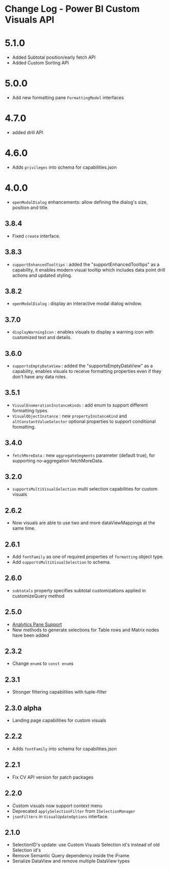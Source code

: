 # Change Log - Power BI Custom Visuals API

 # 5.1.0 
 * Added Subtotal position/early fetch API 
 * Added Custom Sorting API

# 5.0.0
* Add new formatting pane `FormattingModel` interfaces

# 4.7.0
* added drill API

# 4.6.0
* Adds `privileges` into schema for capabilities.json

# 4.0.0
* `openModalDialog` enhancements: allow defining the dialog's size, position and title.

## 3.8.4
* Fixed `create` interface.

## 3.8.3
* `supportEnhancedTooltips` : added the "supportEnhancedTooltips" as a capability, it enables modern visual tooltip which includes data point drill actions and updated styling.

## 3.8.2
* `openModalDialog` : display an interactive modal dialog window.

## 3.7.0
* `displayWarningIcon` : enables visuals to display a warning icon with customized text and details.

## 3.6.0
* `supportsEmptyDataView` : added the "supportsEmptyDataView" as a capability, enables visuals to receive formatting properties even if they don't have any data roles.

## 3.5.1
* `VisualEnumerationInstanceKinds` : add enum to support different formatting types
* `VisualObjectInstance` : new `propertyInstanceKind` and `altConstantValueSelector` optional properties to support conditional formatting.


## 3.4.0
* `fetchMoreData` : new `aggregateSegments` parameter (default true), for supporting no-aggregation fetchMoreData.

## 3.2.0
* `supportsMultiVisualSelection` multi selection capabilities for custom visuals

## 2.6.2
* Now visuals are able to use two and more dataViewMappings at the same time.

## 2.6.1
* Add `fontFamily` as one of required properties of `formatting` object type.
* Add `supportsMultiVisualSelection` to schema.

## 2.6.0
* `subtotals` property specifies subtotal customizations applied in customizeQuery method

## 2.5.0
* [Analytics Pane Support](../how-to-guide/analytics-properties/)
* New methods to generate selections for Table rows and Matrix nodes have been added

## 2.3.2
* Change `enum`s to `const enum`s

## 2.3.1
* Stronger filtering capabilities with tuple-filter

## 2.3.0 alpha
* Landing page capabilities for custom visuals

## 2.2.2
* Adds `fontFamily` into schema for capabilities.json

## 2.2.1
* Fix CV API version for patch packages

## 2.2.0
* Custom visuals now support context menu
* Deprecated `applySelectionFilter` from `ISelectionManager`
* `jsonFilters` in `VisualUpdateOptions` interface.

## 2.1.0
* SelectionID's update: use Custom Visuals Selection id's instead of old Selection id's 
* Remove Semantic Query dependency inside the iFrame
* Serialize DataView and remove multiple DataView types
